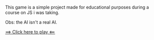 This game is a simple project made for educational purposes during a course on JS i was taking.

Obs: the AI isn't a real AI.


[==> Click here to play <==](https://gabrieldt02.github.io/tic-tac-toe/)
